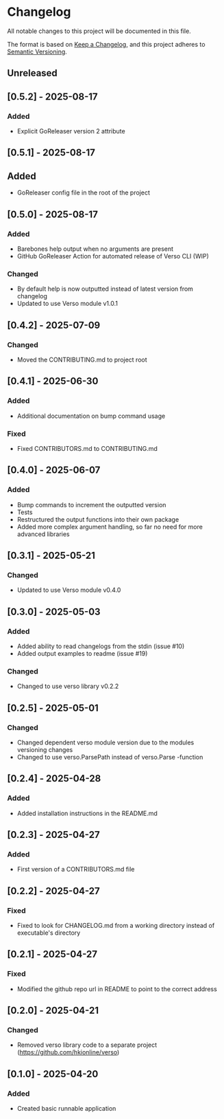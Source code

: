 # Changelog

All notable changes to this project will be documented in this file.

The format is based on [Keep a Changelog](https://keepachangelog.com/en/1.1.0/),
and this project adheres to [Semantic Versioning](https://semver.org/spec/v2.0.0.html).

## Unreleased

## [0.5.2] - 2025-08-17

### Added

- Explicit GoReleaser version 2 attribute

## [0.5.1] - 2025-08-17

## Added

- GoReleaser config file in the root of the project

## [0.5.0] - 2025-08-17

### Added

- Barebones help output when no arguments are present
- GitHub GoReleaser Action for automated release of Verso CLI (WIP)

### Changed

- By default help is now outputted instead of latest version from changelog
- Updated to use Verso module v1.0.1

## [0.4.2] - 2025-07-09

### Changed

- Moved the CONTRIBUTING.md to project root

## [0.4.1] - 2025-06-30

### Added

- Additional documentation on bump command usage

### Fixed

- Fixed CONTRIBUTORS.md to CONTRIBUTING.md 

## [0.4.0] - 2025-06-07

### Added

- Bump commands to increment the outputted version
- Tests
- Restructured the output functions into their own package
- Added more complex argument handling, so far no need for more advanced libraries

## [0.3.1] - 2025-05-21

### Changed

- Updated to use Verso module v0.4.0

## [0.3.0] - 2025-05-03

### Added

- Added ability to read changelogs from the stdin (issue #10)
- Added output examples to readme (issue #19)

### Changed

- Changed to use verso library v0.2.2

## [0.2.5] - 2025-05-01

### Changed

- Changed dependent verso module version due to the modules versioning changes
- Changed to use verso.ParsePath instead of verso.Parse -function

## [0.2.4] - 2025-04-28

### Added

- Added installation instructions in the README.md

## [0.2.3] - 2025-04-27

### Added

- First version of a CONTRIBUTORS.md file

## [0.2.2] - 2025-04-27

### Fixed

- Fixed to look for CHANGELOG.md from a working directory instead of executable's directory 

## [0.2.1] - 2025-04-27

### Fixed

- Modified the github repo url in README to point to the correct address 

## [0.2.0] - 2025-04-21

### Changed

- Removed verso library code to a separate project (https://github.com/hkionline/verso)

## [0.1.0] - 2025-04-20

### Added

- Created basic runnable application

